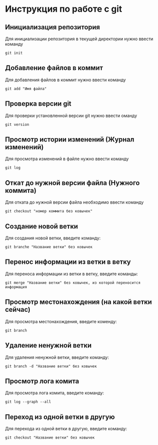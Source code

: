 # Инструкция по работе с git

## Инициализация репозитория

Для инициализации репозитория в текущей директории нужно ввести команду
```
git init
```

## Добавление файлов в коммит

Для добавления файлов в коммит нужно ввести команду
```
git add "Имя файла"
```

## Проверка версии git

Для проверки установленной версии git нужно ввести оманду
```
git version
```

## Просмотр истории изменений (Журнал изменений)

Для просмотра изменений в файле нужно ввести команду
```
git log
```

## Откат до нужной версии файла (Нужного коммита)

Для отката до нужной версии файла необходимо ввести команду
```
git checkout "номер коммита без ковычек"
```

## Создание новой ветки

Для создания новой ветки, введите команду:
```
git branche "Название ветки" без ковычек
```

## Перенос информации из ветки в ветку

Для переноса информации из ветки в ветку, введите команды:
```
git merge "Название ветки" без ковычек, из которой переносится информация
```
## Просмотр местонахождения (на какой ветки сейчас)

Для просмотра местонахождения, введите коменду:
```
git branch
```

## Удаление ненужной ветки

Для удаления ненужной ветки, введите команду:
```
git branch -d "Название ветки" без ковычек
```

## Просмотр лога комита

Для просмотра лога комита, введите команду:
```
git log --graph --all
```

## Переход из одной ветки в другую

Для перехода из одной ветки в другую, введите команду:
```
git checkout "Название ветки" без ковычек
```
